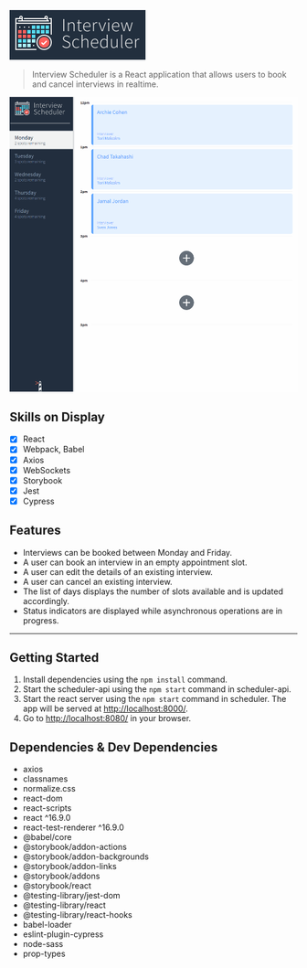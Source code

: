 !["Interview Scheduler Logo"](docs/inerview_logo.PNG)

> Interview Scheduler is a React application that allows users to book and cancel interviews in realtime.

!["Scheduler gif"](docs/scheduler.gif)

## Skills on Display

- [x] React
- [x] Webpack, Babel
- [x] Axios
- [x] WebSockets
- [x] Storybook
- [x] Jest
- [x] Cypress

## Features

- Interviews can be booked between Monday and Friday.
- A user can book an interview in an empty appointment slot.
- A user can edit the details of an existing interview.
- A user can cancel an existing interview.
- The list of days displays the number of slots available and is updated accordingly.
- Status indicators are displayed while asynchronous operations are in progress.

---

## Getting Started

1. Install dependencies using the `npm install` command.
2. Start the scheduler-api using the `npm start` command in scheduler-api.
3. Start the react server using the `npm start` command in scheduler. The app will be served at <http://localhost:8000/>.
4. Go to <http://localhost:8080/> in your browser.

## Dependencies & Dev Dependencies

- axios
- classnames
- normalize.css
- react-dom
- react-scripts
- react ^16.9.0
- react-test-renderer ^16.9.0
- @babel/core
- @storybook/addon-actions
- @storybook/addon-backgrounds
- @storybook/addon-links
- @storybook/addons
- @storybook/react
- @testing-library/jest-dom
- @testing-library/react
- @testing-library/react-hooks
- babel-loader
- eslint-plugin-cypress
- node-sass
- prop-types
